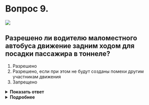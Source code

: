 # Вопрос 9.

![](https://s.drom.ru/i24228/pdd/tickets/2016/1543885140.jpg)

## Разрешено ли водителю маломестного автобуса движение задним ходом для посадки пассажира в тоннеле?

1. Разрешено
2. Разрешено, если при этом не будут созданы помехи другим участникам движения
3. Запрещено

<details>
<summary><b>Показать ответ</b></summary>
Правильный ответ: 3
</details>
<details>
<summary><b>Подробнее</b></summary>
В тоннелях движение задним ходом запрещено. При этом, независимо от наличия освещения в тоннеле, на транспортном средстве должны быть включены осветительные приборы. Действия данного водителя следует расценивать как опасные.
(Пункты 8.11, 8.12 ПДД)
</details>